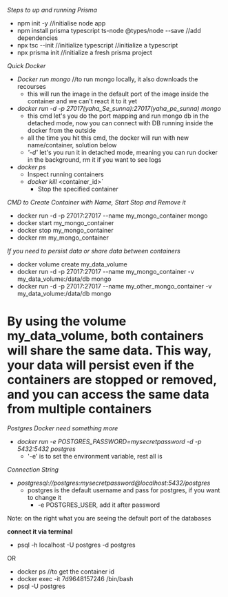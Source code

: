 *Steps to up and running Prisma*

- npm init -y //initialise node app
- npm install prisma typescript ts-node @types/node --save //add dependencies
- npx tsc --init //initialize typescript //initialize a typescript
- npx prisma init //initialize a fresh prisma project

*Quick Docker*

- *Docker run mongo* //to run mongo locally, it also downloads the recourses
  - this will run the image in the default port of the image inside the container and we can't react it to it yet
- *docker run -d -p 27017(yaha_Se_sunna):27017(yaha_pe_sunna) mongo*
  - this cmd let's you do the port mapping and run mongo db in the detached mode, now you can connect with DB running inside the docker from the outside
  - all the time you hit this cmd, the docker will run with new name/container, solution below
  - *'-d'* let's you run it in detached mode, meaning you can run docker in the background, rm it if you want to see logs
- *docker ps*
  - Inspect running containers
  - *docker kill* <container_id>`
    - Stop the specified container

*CMD to Create Container with Name, Start Stop and Remove it*

- docker run -d -p 27017:27017 --name my_mongo_container mongo
- docker start my_mongo_container
- docker stop my_mongo_container
- docker rm my_mongo_container

*If you need to persist data or share data between containers*

- docker volume create my_data_volume
- docker run -d -p 27017:27017 --name my_mongo_container -v my_data_volume:/data/db mongo
- docker run -d -p 27017:27017 --name my_other_mongo_container -v my_data_volume:/data/db mongo

# By using the volume my_data_volume, both containers will share the same data. This way, your data will persist even if the containers are stopped or removed, and you can access the same data from multiple containers

*Postgres Docker need something more*

- *docker run -e POSTGRES_PASSWORD=mysecretpassword -d -p 5432:5432 postgres*
  - '-e' is to set the environment variable, rest all is  

*Connection String*

- *postgresql://postgres:mysecretpassword@localhost:5432/postgres*
  - postgres is the default username and pass for postgres, if you want to change it
    - -e POSTGRES_USER, add it after password

Note: on the right what you are seeing the default port of the databases

**connect it via terminal**
- psql -h localhost -U postgres -d postgres

OR
- docker ps //to get the container id
- docker exec -it 7d9648157246 /bin/bash
- psql -U postgres